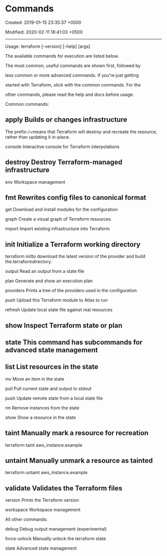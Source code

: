 # Commands

Created: 2019-01-15 23:35:37 +0500

Modified: 2020-02-11 18:41:03 +0500

---

Usage: terraform [-version] [-help] <command> [args]

The available commands for execution are listed below.

The most common, useful commands are shown first, followed by

less common or more advanced commands. If you're just getting

started with Terraform, stick with the common commands. For the

other commands, please read the help and docs before usage.

Common commands:

## apply Builds or changes infrastructure

The prefix-/+means that Terraform will destroy and recreate the resource, rather than updating it in-place.

console Interactive console for Terraform interpolations

## destroy Destroy Terraform-managed infrastructure

env Workspace management

## fmt Rewrites config files to canonical format

get Download and install modules for the configuration

graph Create a visual graph of Terraform resources

import Import existing infrastructure into Terraform

## init Initialize a Terraform working directory

terraform initto download the latest version of the provider and build the.terraformdirectory.

output Read an output from a state file

plan Generate and show an execution plan

providers Prints a tree of the providers used in the configuration

push Upload this Terraform module to Atlas to run

refresh Update local state file against real resources

## show Inspect Terraform state or plan

## state This command has subcommands for advanced state management

## list List resources in the state

mv Move an item in the state

pull Pull current state and output to stdout

push Update remote state from a local state file

rm Remove instances from the state

show Show a resource in the state

## taint Manually mark a resource for recreation

terraform taint aws_instance.example

## untaint Manually unmark a resource as tainted

terraform untaint aws_instance.example

## validate Validates the Terraform files

version Prints the Terraform version

workspace Workspace management

All other commands:

debug Debug output management (experimental)

force-unlock Manually unlock the terraform state

state Advanced state management

